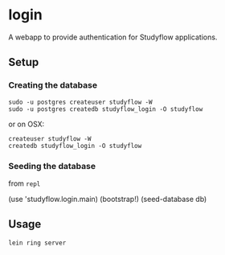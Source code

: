 # login

A webapp to provide authentication for Studyflow applications.

## Setup

### Creating the database

    sudo -u postgres createuser studyflow -W
    sudo -u postgres createdb studyflow_login -O studyflow

or on OSX:

    createuser studyflow -W
    createdb studyflow_login -O studyflow

### Seeding the database

from `repl`

(use 'studyflow.login.main)
(bootstrap!)
(seed-database db)

## Usage

    lein ring server
